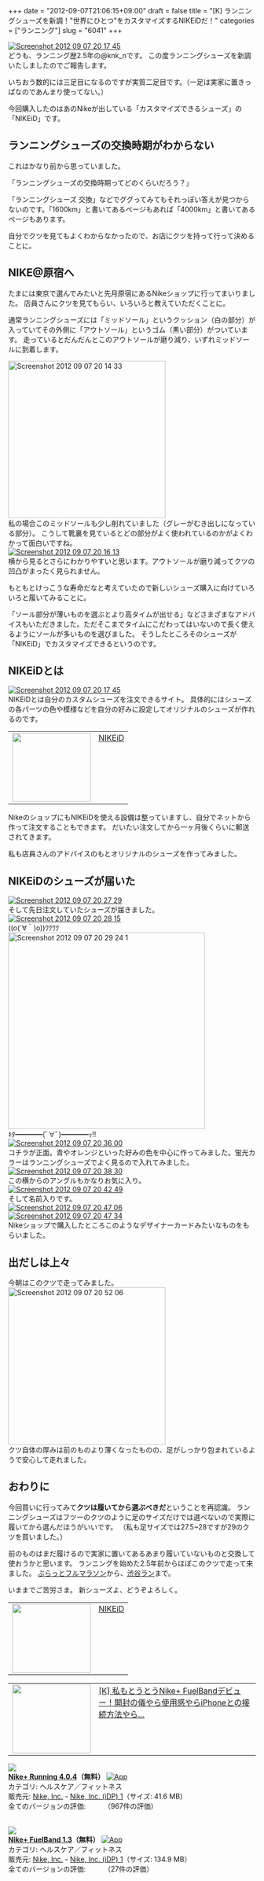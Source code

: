 +++
date = "2012-09-07T21:06:15+09:00"
draft = false
title = "[K] ランニングシューズを新調！\"世界にひとつ\"をカスタマイズするNIKEiDだ！"
categories = ["ランニング"]
slug = "6041"
+++

<div class="center"><a href="http://knk-n.com/wp-content/uploads/2012/09/screenshot_2012-09-07_20.17.45.jpg"><img src="http://knk-n.com/wp-content/uploads/2012/09/screenshot_2012-09-07_20.17.45.jpg" alt="Screenshot 2012 09 07 20 17 45" title="screenshot_2012-09-07_20.17.45.jpg" border="0" width="" height="" /></a></div>
どうも、ランニング歴2.5年の@knk_nです。
この度ランニングシューズを新調いたしましたのでご報告します。

いちおう数的には三足目になるのですが実質二足目です。（一足は実家に置きっぱなのであんまり使ってない。）

今回購入したのはあのNikeが出している「カスタマイズできるシューズ」の「NIKEiD」です。<!--more--><h2>ランニングシューズの交換時期がわからない</h2>
これはかなり前から思っていました。

「ランニングシューズの交換時期ってどのくらいだろう？」

「ランニングシューズ 交換」などでググってみてもそれっぽい答えが見つからないのです。「1600km」と書いてあるページもあれば「4000km」と書いてあるページもあります。

自分でクツを見てもよくわからなかったので、お店にクツを持って行って決めることに。

<h2>NIKE@原宿へ</h2>
たまには東京で選んでみたいと先月原宿にあるNikeショップに行ってまいりました。
店員さんにクツを見てもらい、いろいろと教えていただくことに。

通常ランニングシューズには「ミッドソール」というクッション（白の部分）が入っていてその外側に「アウトソール」というゴム（黒い部分）がついています。
走っているとだんだんとこのアウトソールが磨り減り、いずれミッドソールに到着します。

<div class="center"><a href="http://knk-n.com/wp-content/uploads/2012/09/screenshot_2012-09-07_20.14.33.jpg"><img src="http://knk-n.com/wp-content/uploads/2012/09/screenshot_2012-09-07_20.14.33.jpg" alt="Screenshot 2012 09 07 20 14 33" title="screenshot_2012-09-07_20.14.33.jpg" border="0" width="320" height="auto" /></a></div>
私の場合このミッドソールも少し削れていました（グレーがむき出しになっている部分）。
こうして靴裏を見ているとどの部分がよく使われているのかがよくわかって面白いですね。

<div class="center"><a href="http://knk-n.com/wp-content/uploads/2012/09/screenshot_2012-09-07_20.16.13.jpg"><img src="http://knk-n.com/wp-content/uploads/2012/09/screenshot_2012-09-07_20.16.13.jpg" alt="Screenshot 2012 09 07 20 16 13" title="screenshot_2012-09-07_20.16.13.jpg" border="0" width="" height="" /></a></div>
横から見るとさらにわかりやすいと思います。アウトソールが磨り減ってクツの凹凸がまったく見られません。

もともとけっこうな寿命だなと考えていたので新しいシューズ購入に向けていろいろと履いてみることに。

「ソール部分が薄いものを選ぶとより高タイムが出せる」などさまざまなアドバイスもいただきました。ただそこまでタイムにこだわってはいないので長く使えるようにソールが多いものを選びました。
そうしたところそのシューズが「NIKEiD」でカスタマイズできるというのです。

<h2>NIKEiDとは</h2>
<div class="center"><a href="http://knk-n.com/wp-content/uploads/2012/09/screenshot_2012-09-07_20.17.45.jpg"><img src="http://knk-n.com/wp-content/uploads/2012/09/screenshot_2012-09-07_20.17.45.jpg" alt="Screenshot 2012 09 07 20 17 45" title="screenshot_2012-09-07_20.17.45.jpg" border="0" width="" height="" /></a></div>
NIKEiDとは自分のカスタムシューズを注文できるサイト。
具体的にはシューズの各パーツの色や模様などを自分の好みに設定してオリジナルのシューズが作れるのです。

<table width="100%"><td valign="top" width="160"><a href="http://nikeid.nike.com/nikeidv2/current_release/main_v2.jsp?channel=JP_NIKEID&region=JAPAN&country=jp&language=ja&location=home" target="_blank"><img border="0" src="http://capture.heartrails.com/160x140/border?http://nikeid.nike.com/nikeidv2/current_release/main_v2.jsp?channel=JP_NIKEID&region=JAPAN&country=jp&language=ja&location=home" alt="" width="160" height="140" /></a></td><td valign="top"><a  href="http://nikeid.nike.com/nikeidv2/current_release/main_v2.jsp?channel=JP_NIKEID&region=JAPAN&country=jp&language=ja&location=home" target="_blank">NIKEiD</a><script type="text/javascript">var url = "http://nikeid.nike.com/nikeidv2/current_release/main_v2.jsp?channel=JP_NIKEID&region=JAPAN&country=jp&language=ja&location=home";</script><script src="http://api.b.st-hatena.com/entry.count?url=http://nikeid.nike.com/nikeidv2/current_release/main_v2.jsp?channel=JP_NIKEID&region=JAPAN&country=jp&language=ja&location=home&callback=hatebTxt"></script>
</td>
</table>

NikeのショップにもNIKEiDを使える設備は整っていますし、自分でネットから作って注文することもできます。
だいたい注文してから一ヶ月後くらいに郵送されてきます。

私も店員さんのアドバイスのもとオリジナルのシューズを作ってみました。

<h2>NIKEiDのシューズが届いた</h2>
<div class="center"><a href="http://knk-n.com/wp-content/uploads/2012/09/screenshot_2012-09-07_20.27.29.jpg"><img src="http://knk-n.com/wp-content/uploads/2012/09/screenshot_2012-09-07_20.27.29.jpg" alt="Screenshot 2012 09 07 20 27 29" title="screenshot_2012-09-07_20.27.29.jpg" border="0" width="" height="" /></a></div>
そして先日注文していたシューズが届きました。

<div class="center"><a href="http://knk-n.com/wp-content/uploads/2012/09/screenshot_2012-09-07_20.28.15.jpg"><img src="http://knk-n.com/wp-content/uploads/2012/09/screenshot_2012-09-07_20.28.15.jpg" alt="Screenshot 2012 09 07 20 28 15" title="screenshot_2012-09-07_20.28.15.jpg" border="0" width="" height="" /></a></div>
((o(´∀｀)o))ﾜｸﾜｸ

<div class="center"><a href="http://knk-n.com/wp-content/uploads/2012/09/screenshot_2012-09-07_20.29.24-1.jpg"><img src="http://knk-n.com/wp-content/uploads/2012/09/screenshot_2012-09-07_20.29.24-1.jpg" alt="Screenshot 2012 09 07 20 29 24 1" title="screenshot_2012-09-07_20.29.24-1.jpg" border="0" width="400" height="auto" /></a></div>
ｷﾀ━━━━(ﾟ∀ﾟ)━━━━ｯ!!

<div class="center"><a href="http://knk-n.com/wp-content/uploads/2012/09/screenshot_2012-09-07_20.36.00.jpg"><img src="http://knk-n.com/wp-content/uploads/2012/09/screenshot_2012-09-07_20.36.00.jpg" alt="Screenshot 2012 09 07 20 36 00" title="screenshot_2012-09-07_20.36.00.jpg" border="0" width="" height="" /></a></div>
コチラが正面。青やオレンジといった好みの色を中心に作ってみました。蛍光カラーはランニングシューズでよく見るので入れてみました。

<div class="center"><a href="http://knk-n.com/wp-content/uploads/2012/09/screenshot_2012-09-07_20.38.30.jpg"><img src="http://knk-n.com/wp-content/uploads/2012/09/screenshot_2012-09-07_20.38.30.jpg" alt="Screenshot 2012 09 07 20 38 30" title="screenshot_2012-09-07_20.38.30.jpg" border="0" width="" height="" /></a></div>
この横からのアングルもかなりお気に入り。

<div class="center"><a href="http://knk-n.com/wp-content/uploads/2012/09/screenshot_2012-09-07_20.42.49.jpg"><img src="http://knk-n.com/wp-content/uploads/2012/09/screenshot_2012-09-07_20.42.49.jpg" alt="Screenshot 2012 09 07 20 42 49" title="screenshot_2012-09-07_20.42.49.jpg" border="0" width="" height="" /></a></div>
そして名前入りです。

<div class="center"><a href="http://knk-n.com/wp-content/uploads/2012/09/screenshot_2012-09-07_20.47.06.jpg"><img src="http://knk-n.com/wp-content/uploads/2012/09/screenshot_2012-09-07_20.47.06.jpg" alt="Screenshot 2012 09 07 20 47 06" title="screenshot_2012-09-07_20.47.06.jpg" border="0" width="" height="" /></a></div>

<div class="center"><a href="http://knk-n.com/wp-content/uploads/2012/09/screenshot_2012-09-07_20.47.34.jpg"><img src="http://knk-n.com/wp-content/uploads/2012/09/screenshot_2012-09-07_20.47.34.jpg" alt="Screenshot 2012 09 07 20 47 34" title="screenshot_2012-09-07_20.47.34.jpg" border="0" width="" height="" /></a></div>
Nikeショップで購入したところこのようなデザイナーカードみたいなものをもらいました。

<h2>出だしは上々</h2>
今朝はこのクツで走ってみました。

<div class="center"><a href="http://knk-n.com/wp-content/uploads/2012/09/screenshot_2012-09-07_20.52.06.jpg"><img src="http://knk-n.com/wp-content/uploads/2012/09/screenshot_2012-09-07_20.52.06.jpg" alt="Screenshot 2012 09 07 20 52 06" title="screenshot_2012-09-07_20.52.06.jpg" border="0" width="320" height="auto" /></a></div>
クツ自体の厚みは前のものより薄くなったものの、足がしっかり包まれているようで安心して走れました。

<h2>おわりに</h2>
今回買いに行ってみて<strong>クツは履いてから選ぶべきだ</strong>ということを再認識。
ランニングシューズはフツーのクツのように足のサイズだけでは選べないので実際に履いてから選んだほうがいいです。
（私も足サイズでは27.5~28ですが29のクツを買いました。）

前のものはまだ履けるので実家に置いてあるあまり履いていないものと交換して使おうかと思います。
ランニングを始めた2.5年前からほぼこのクツで走って来ました。
<a href="http://knk-n.com/2011/11/10/running-20111110_first-full-marathon/" target="_blank">ぶらっとフルマラソン</a>から、<a href="http://knk-n.com/2012/09/05/running-course-i-recommended-at-shibuya-0/" target="_blank">渋谷ラン</a>まで。

いままでご苦労さま。
新シューズよ、どうぞよろしく。

<table width="100%"><td valign="top" width="160"><a href="http://nikeid.nike.com/nikeidv2/current_release/main_v2.jsp?channel=JP_NIKEID&region=JAPAN&country=jp&language=ja&location=home" target="_blank"><img border="0" src="http://capture.heartrails.com/160x140/border?http://nikeid.nike.com/nikeidv2/current_release/main_v2.jsp?channel=JP_NIKEID&region=JAPAN&country=jp&language=ja&location=home" alt="" width="160" height="140" /></a></td><td valign="top"><a  href="http://nikeid.nike.com/nikeidv2/current_release/main_v2.jsp?channel=JP_NIKEID&region=JAPAN&country=jp&language=ja&location=home" target="_blank">NIKEiD</a><script type="text/javascript">var url = "http://nikeid.nike.com/nikeidv2/current_release/main_v2.jsp?channel=JP_NIKEID&region=JAPAN&country=jp&language=ja&location=home";</script><script src="http://api.b.st-hatena.com/entry.count?url=http://nikeid.nike.com/nikeidv2/current_release/main_v2.jsp?channel=JP_NIKEID&region=JAPAN&country=jp&language=ja&location=home&callback=hatebTxt"></script>
</td>
</table>

<table width="100%"><td valign="top" width="160"><a href="http://knk-n.com/2012/07/07/nikeplus_fuelband_review/" target="_blank"><img border="0" src="http://capture.heartrails.com/160x140/border?http://knk-n.com/2012/07/07/nikeplus_fuelband_review/" alt="" width="160" height="140" /></a></td><td valign="top"><a  href="http://knk-n.com/2012/07/07/nikeplus_fuelband_review/" target="_blank">[K] 私もとうとうNike+ FuelBandデビュー！開封の儀やら使用感やらiPhoneとの接続方法やら…</a><script type="text/javascript">var url = "http://knk-n.com/2012/07/07/nikeplus_fuelband_review/";</script><script src="http://api.b.st-hatena.com/entry.count?url=http://knk-n.com/2012/07/07/nikeplus_fuelband_review/&callback=hatebTxt"></script><br />
</td>
</table>

<table class="appstorehelper"><a href="http://itunes.apple.com/jp/app/nike+-running/id387771637?mt=8&uo=4" rel="nofollow" target="_blank"><img class="appstorehelper_appicn" src="http://a4.mzstatic.com/us/r1000/070/Purple/v4/ba/bb/f8/babbf881-9156-8979-99a7-1c975a63f0e6/mzl.gqzyggze.png" /></a><div class="appstorehelper_text"><a href="http://itunes.apple.com/jp/app/nike+-running/id387771637?mt=8&uo=4" rel="nofollow" target="_blank"><b>Nike+ Running 4.0.4</a>（無料）</b> <a href="http://itunes.apple.com/jp/app/nike+-running/id387771637?mt=8&uo=4" rel="nofollow" target="_blank"><img alt="App" src="http://ax.phobos.apple.com.edgesuite.net/ja_jp/images/web/linkmaker/badge_appstore-sm.gif" style="vertical-align: text-bottom;" /></b></a><br />カテゴリ: ヘルスケア／フィットネス<br />販売元: <a href="$artistUrl$" target="_blank">Nike, Inc.</a> - <a href="http://nikeplus.nike.com/plus/" target="_blank">Nike, Inc. (iDP) 1</a>（サイズ: 41.6 MB）<br />全てのバージョンの評価: <img src="http://r.mzstatic.com/htmlResources/1043/web-storefront/images/rating_star.png" height="11px" width="11px" /><img src="http://r.mzstatic.com/htmlResources/1043/web-storefront/images/rating_star.png" height="11px" width="11px" /><img src="http://r.mzstatic.com/htmlResources/1043/web-storefront/images/rating_star_half.png" height="11px" width="11px" />（967件の評価）<br clear="all" /></div>
</table>
<table class="appstorehelper"><a href="http://itunes.apple.com/jp/app/nike+-fuelband/id493325070?mt=8&uo=4" rel="nofollow" target="_blank"><img class="appstorehelper_appicn" src="http://a3.mzstatic.com/us/r1000/077/Purple/v4/ec/bd/b1/ecbdb193-b0a6-0207-f2d9-5df568b36870/mzl.aeacuuxm.png" /></a><div class="appstorehelper_text"><a href="http://itunes.apple.com/jp/app/nike+-fuelband/id493325070?mt=8&uo=4" rel="nofollow" target="_blank"><b>Nike+ FuelBand 1.3</a>（無料）</b> <a href="http://itunes.apple.com/jp/app/nike+-fuelband/id493325070?mt=8&uo=4" rel="nofollow" target="_blank"><img alt="App" src="http://ax.phobos.apple.com.edgesuite.net/ja_jp/images/web/linkmaker/badge_appstore-sm.gif" style="vertical-align: text-bottom;" /></b></a><br />カテゴリ: ヘルスケア／フィットネス<br />販売元: <a href="$artistUrl$" target="_blank">Nike, Inc.</a> - <a href="http://www.nike.com/fuelband" target="_blank">Nike, Inc. (iDP) 1</a>（サイズ: 134.9 MB）<br />全てのバージョンの評価: <img src="http://r.mzstatic.com/htmlResources/1043/web-storefront/images/rating_star.png" height="11px" width="11px" /><img src="http://r.mzstatic.com/htmlResources/1043/web-storefront/images/rating_star.png" height="11px" width="11px" /><img src="http://r.mzstatic.com/htmlResources/1043/web-storefront/images/rating_star_half.png" height="11px" width="11px" />（27件の評価）<br clear="all" /></div>
</table>
